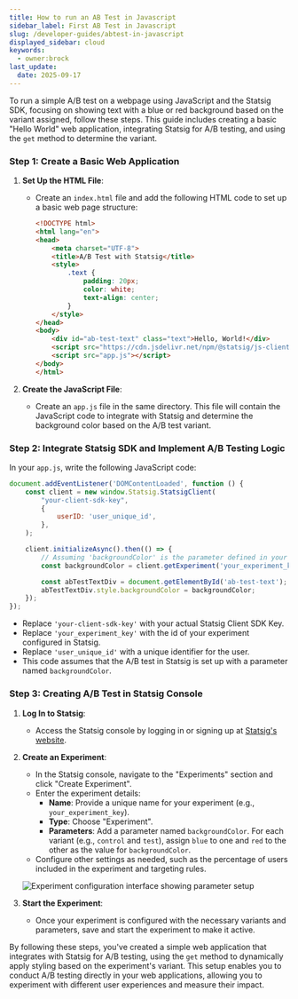 ```yaml
---
title: How to run an AB Test in Javascript
sidebar_label: First AB Test in Javascript
slug: /developer-guides/abtest-in-javascript
displayed_sidebar: cloud
keywords:
  - owner:brock
last_update:
  date: 2025-09-17
---
```


To run a simple A/B test on a webpage using JavaScript and the Statsig SDK, focusing on showing text with a blue or red background based on the variant assigned, follow these steps. This guide includes creating a basic "Hello World" web application, integrating Statsig for A/B testing, and using the `get` method to determine the variant.

### Step 1: Create a Basic Web Application

1. **Set Up the HTML File**:
    - Create an `index.html` file and add the following HTML code to set up a basic web page structure:
      ```html
      <!DOCTYPE html>
      <html lang="en">
      <head>
          <meta charset="UTF-8">
          <title>A/B Test with Statsig</title>
          <style>
              .text {
                  padding: 20px;
                  color: white;
                  text-align: center;
              }
          </style>
      </head>
      <body>
          <div id="ab-test-text" class="text">Hello, World!</div>
          <script src="https://cdn.jsdelivr.net/npm/@statsig/js-client@3/build/statsig-js-client+session-replay+web-analytics.min.js"></script>
          <script src="app.js"></script>
      </body>
      </html>
      ```

2. **Create the JavaScript File**:
    - Create an `app.js` file in the same directory. This file will contain the JavaScript code to integrate with Statsig and determine the background color based on the A/B test variant.

### Step 2: Integrate Statsig SDK and Implement A/B Testing Logic

In your `app.js`, write the following JavaScript code:

```javascript
document.addEventListener('DOMContentLoaded', function () {
    const client = new window.Statsig.StatsigClient(
        "your-client-sdk-key",
        {
            userID: 'user_unique_id',
        },
    );

    client.initializeAsync().then(() => {
        // Assuming 'backgroundColor' is the parameter defined in your A/B test configuration on Statsig
        const backgroundColor = client.getExperiment('your_experiment_key').get('backgroundColor', 'white');

        const abTestTextDiv = document.getElementById('ab-test-text');
        abTestTextDiv.style.backgroundColor = backgroundColor;
    });
});
```
- Replace `'your-client-sdk-key'` with your actual Statsig Client SDK Key.
- Replace `'your_experiment_key'` with the id of your experiment configured in Statsig.
- Replace `'user_unique_id'` with a unique identifier for the user.
- This code assumes that the A/B test in Statsig is set up with a parameter named `backgroundColor`.

### Step 3: Creating A/B Test in Statsig Console

1. **Log In to Statsig**:
    - Access the Statsig console by logging in or signing up at [Statsig's website](https://console.statsig.com/).

2. **Create an Experiment**:
    - In the Statsig console, navigate to the "Experiments" section and click "Create Experiment".
    - Enter the experiment details:
        - **Name**: Provide a unique name for your experiment (e.g., `your_experiment_key`).
        - **Type**: Choose "Experiment".
        - **Parameters**: Add a parameter named `backgroundColor`. For each variant (e.g., `control` and `test`), assign `blue` to one and `red` to the other as the value for `backgroundColor`.
    - Configure other settings as needed, such as the percentage of users included in the experiment and targeting rules.

    ![Experiment configuration interface showing parameter setup](https://github.com/statsig-io/.github/assets/74588208/e5027dd6-908d-40f0-a6bd-de8cb5a6207b)

3. **Start the Experiment**:
    - Once your experiment is configured with the necessary variants and parameters, save and start the experiment to make it active.

By following these steps, you've created a simple web application that integrates with Statsig for A/B testing, using the `get` method to dynamically apply styling based on the experiment's variant. This setup enables you to conduct A/B testing directly in your web applications, allowing you to experiment with different user experiences and measure their impact.
